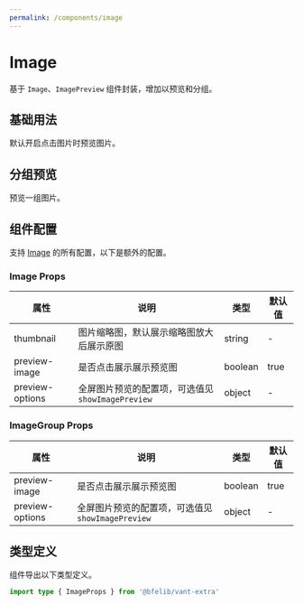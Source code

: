 ```yaml
---
permalink: /components/image
---
```


# Image

基于 `Image`、`ImagePreview` 组件封装，增加以预览和分组。

## 基础用法

默认开启点击图片时预览图片。

<demo src="./__demos__/basic.vue"></demo>

## 分组预览

预览一组图片。

<demo src="./__demos__/group.vue"></demo>

## 组件配置

支持 [Image](https://vant-contrib.gitee.io/vant/v4/#/zh-CN/image#api) 的所有配置，以下是额外的配置。

### Image Props

| 属性            | 说明                                              | 类型    | 默认值 |
| --------------- | ------------------------------------------------- | ------- | ------ |
| thumbnail       | 图片缩略图，默认展示缩略图放大后展示原图          | string  | -      |
| preview-image   | 是否点击展示展示预览图                            | boolean | true   |
| preview-options | 全屏图片预览的配置项，可选值见 `showImagePreview` | object  | -      |

### ImageGroup Props

| 属性            | 说明                                              | 类型    | 默认值 |
| --------------- | ------------------------------------------------- | ------- | ------ |
| preview-image   | 是否点击展示展示预览图                            | boolean | true   |
| preview-options | 全屏图片预览的配置项，可选值见 `showImagePreview` | object  | -      |

## 类型定义

组件导出以下类型定义。

```ts
import type { ImageProps } from '@bfelib/vant-extra'
```
